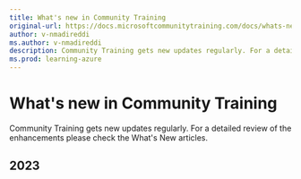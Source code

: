 ```yaml
---
title: What's new in Community Training
original-url: https://docs.microsoftcommunitytraining.com/docs/whats-new-in-microsoft-community-training
author: v-nmadireddi
ms.author: v-nmadireddi
description: Community Training gets new updates regularly. For a detailed review of the enhancements please check the What's New articles.
ms.prod: learning-azure
---
```

# What's new in Community Training

Community Training gets new updates regularly. For a detailed review of the enhancements please check the What's New articles.

<!--
## 2020

[**What's new in February 2020**](../whats-new-in-microsoft-community-training/2020/whats-new-in-february-2020.md)

[**What's new in April 2020**](../whats-new-in-microsoft-community-training/2020/whats-new-in-april-2020.md)

[**What's new in June 2020**](../whats-new-in-microsoft-community-training/2020/whats-new-in-june-2020.md)

[**What's new in August 2020**](../whats-new-in-microsoft-community-training/2020/whats-new-in-august-2020.md)

[**What's new in December 2020**](../whats-new-in-microsoft-community-training/2020/whats-new-in-december-2020.md)

## 2021

[**What's new in March 2021**](../whats-new-in-microsoft-community-training/2021/what-new-in-march-2021.md)

[**What's new in July 2021**](2021/what-new-in-july-2021.md)

[**What’s new in October 2021**](2021/whats-new-in-october-2021.md#whats-new-in-october-2021)

## 2022

[**What’s new in February 2022**](2022/whats-new-in-february-2022.md#whats-new-in-february-2022)

[**What’s new in May 2022**](2022/whats-new-in-may-2022.md#whats-new-in-may-2022)

[**What’s new in August 2022**](2022/whats-new-in-August-2022.md#whats-new-in-august-2022)

[**What’s new in December 2022**](2022/whats-new-in-december-2022.md#whats-new-in-december-2022)
-->
## 2023

<!--
[**What’s new in March 2023**](2023/Whats-new-in-march-2023.md#whats-new-in-march-2023)

[**What’s new in August 2023**](2023/Whats-new-in-aug-2023.md#whats-new-in-august-2023)
-->